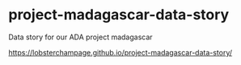 # project-madagascar-data-story
Data story for our ADA project madagascar

https://lobsterchampage.github.io/project-madagascar-data-story/
